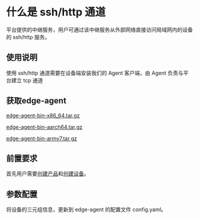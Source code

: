# 什么是 ssh/http 通道
平台提供的中继服务，用户可通过该中继服务从外部网络直接访问局域网内的设备的 ssh/http 服务。

## 使用说明
使用 ssh/http 通道需要在设备端安装我们的 Agent 客户端，由 Agent 负责与平台建立 tcp 通道

## 获取edge-agent
[edge-agent-bin-x86_64.tar.gz](https://static.emqx.net/fabric/edge-agent-0.6.0/edge-agent-bin-x86_64.tar.gz)

[edge-agent-bin-aarch64.tar.gz](https://static.emqx.net/fabric/edge-agent-0.6.0/edge-agent-bin-aarch64.tar.gz)

[edge-agent-bin-armv7.tar.gz](https://static.emqx.net/fabric/edge-agent-0.6.0/edge-agent-bin-armv7.tar.gz)

## 前置要求
首先用户需要[创建产品](../quick_start/create_product.md)和[创建设备](../quick_start/create_device)。

## 参数配置
将设备的三元组信息，更新到 edge-agent 的配置文件 config.yaml。
